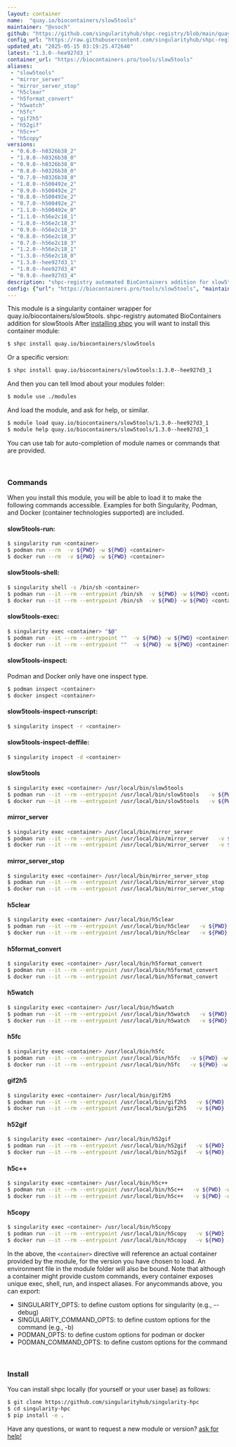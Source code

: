 ```yaml
---
layout: container
name:  "quay.io/biocontainers/slow5tools"
maintainer: "@vsoch"
github: "https://github.com/singularityhub/shpc-registry/blob/main/quay.io/biocontainers/slow5tools/container.yaml"
config_url: "https://raw.githubusercontent.com/singularityhub/shpc-registry/main/quay.io/biocontainers/slow5tools/container.yaml"
updated_at: "2025-05-15 03:19:25.472640"
latest: "1.3.0--hee927d3_1"
container_url: "https://biocontainers.pro/tools/slow5tools"
aliases:
 - "slow5tools"
 - "mirror_server"
 - "mirror_server_stop"
 - "h5clear"
 - "h5format_convert"
 - "h5watch"
 - "h5fc"
 - "gif2h5"
 - "h52gif"
 - "h5c++"
 - "h5copy"
versions:
 - "0.6.0--h0326b38_2"
 - "1.0.0--h0326b38_0"
 - "0.9.0--h0326b38_0"
 - "0.8.0--h0326b38_0"
 - "0.7.0--h0326b38_0"
 - "1.0.0--h500492e_2"
 - "0.9.0--h500492e_2"
 - "0.8.0--h500492e_2"
 - "0.7.0--h500492e_2"
 - "1.1.0--h500492e_0"
 - "1.1.0--h56e2c18_1"
 - "1.0.0--h56e2c18_3"
 - "0.9.0--h56e2c18_3"
 - "0.8.0--h56e2c18_3"
 - "0.7.0--h56e2c18_3"
 - "1.2.0--h56e2c18_1"
 - "1.3.0--h56e2c18_0"
 - "1.3.0--hee927d3_1"
 - "1.0.0--hee927d3_4"
 - "0.9.0--hee927d3_4"
description: "shpc-registry automated BioContainers addition for slow5tools"
config: {"url": "https://biocontainers.pro/tools/slow5tools", "maintainer": "@vsoch", "description": "shpc-registry automated BioContainers addition for slow5tools", "latest": {"1.3.0--hee927d3_1": "sha256:75cd2527a50f58985e732767d4eb24a682bfdabe19657a051184ebb7ae762434"}, "tags": {"0.6.0--h0326b38_2": "sha256:fa2549fa31797e890061e4e6c911d2d378486cf17f6e98adeb93f17500e5cdca", "1.0.0--h0326b38_0": "sha256:90f91ba8044f03abbe5fbfc26d59d59238a335b15ca0bbee4c78ee9af2f344bb", "0.9.0--h0326b38_0": "sha256:19de6d9091eb7b94692378a04127193cd49c5161d021363b57fef29293afa5f0", "0.8.0--h0326b38_0": "sha256:04b7875daa1314c2f8d4d5fffeb6b58e6391be2b69a704379453c3596ac88d21", "0.7.0--h0326b38_0": "sha256:179fa0baacc5088811445883d0867358899b69f7ec2bbebad607a28199a3c510", "1.0.0--h500492e_2": "sha256:b49bda78b104cf8a27f41cfec9355d4dfcc7926f72a9cf68ee2e818a9d0f2ae5", "0.9.0--h500492e_2": "sha256:07db5f4a67c5df285b9e32bb49dfe26ccd03766b60f51ec564a5a9535423a76b", "0.8.0--h500492e_2": "sha256:ce7670e7d0e14748524064882264ace57835657c193a4fabf253d0f50f74e190", "0.7.0--h500492e_2": "sha256:0da909cccf42a75739441eee3d0f5c87f549a894409c6d848849ebfa046b2040", "1.1.0--h500492e_0": "sha256:2c08ef8a9cdb96a848d216e6dcad45df91a0a1060ef2f16602b441751c3b4b84", "1.1.0--h56e2c18_1": "sha256:b8304e69ee49591fcf9642b7c93d550c8a9fe0ef2fc99e86d10c382821fa6a88", "1.0.0--h56e2c18_3": "sha256:5b098f4932aa7ac748c5fa3e875036fca5068d0d55fe37ebd8e96ad3a72663f2", "0.9.0--h56e2c18_3": "sha256:1eb59c466aaa30d3c5ae860ce8e665f95ebfe677b1da525a17af986037c03479", "0.8.0--h56e2c18_3": "sha256:17768c26cea2ce3e7611e065e0a71e8ffa6a81b4965ddbd2bf69de9b5c38d855", "0.7.0--h56e2c18_3": "sha256:3883a6fe5abf2d01a7ed376659404ec548d2cee5b9389ab01566bc9ee6abbc39", "1.2.0--h56e2c18_1": "sha256:a9b2744652c984d9f5e9ab9efa7849df91ce45f829328b5942bab70be9c50ab9", "1.3.0--h56e2c18_0": "sha256:bec7d0e6a076dc315210dccd4655dd0397d06de63165f0d0cc815991bb1050b5", "1.3.0--hee927d3_1": "sha256:75cd2527a50f58985e732767d4eb24a682bfdabe19657a051184ebb7ae762434", "1.0.0--hee927d3_4": "sha256:58efecd511bdd76849c9cf4b5747e6be3a9291766c3e01770b82e66d612507fe", "0.9.0--hee927d3_4": "sha256:f11b96dfa0202a369cb360aa14c28960d97ba9e4d4d75f09aef8b424dde5744b"}, "docker": "quay.io/biocontainers/slow5tools", "aliases": {"slow5tools": "/usr/local/bin/slow5tools", "mirror_server": "/usr/local/bin/mirror_server", "mirror_server_stop": "/usr/local/bin/mirror_server_stop", "h5clear": "/usr/local/bin/h5clear", "h5format_convert": "/usr/local/bin/h5format_convert", "h5watch": "/usr/local/bin/h5watch", "h5fc": "/usr/local/bin/h5fc", "gif2h5": "/usr/local/bin/gif2h5", "h52gif": "/usr/local/bin/h52gif", "h5c++": "/usr/local/bin/h5c++", "h5copy": "/usr/local/bin/h5copy"}}
---
```


This module is a singularity container wrapper for quay.io/biocontainers/slow5tools.
shpc-registry automated BioContainers addition for slow5tools
After [installing shpc](#install) you will want to install this container module:


```bash
$ shpc install quay.io/biocontainers/slow5tools
```

Or a specific version:

```bash
$ shpc install quay.io/biocontainers/slow5tools:1.3.0--hee927d3_1
```

And then you can tell lmod about your modules folder:

```bash
$ module use ./modules
```

And load the module, and ask for help, or similar.

```bash
$ module load quay.io/biocontainers/slow5tools/1.3.0--hee927d3_1
$ module help quay.io/biocontainers/slow5tools/1.3.0--hee927d3_1
```

You can use tab for auto-completion of module names or commands that are provided.

<br>

### Commands

When you install this module, you will be able to load it to make the following commands accessible.
Examples for both Singularity, Podman, and Docker (container technologies supported) are included.

#### slow5tools-run:

```bash
$ singularity run <container>
$ podman run --rm  -v ${PWD} -w ${PWD} <container>
$ docker run --rm  -v ${PWD} -w ${PWD} <container>
```

#### slow5tools-shell:

```bash
$ singularity shell -s /bin/sh <container>
$ podman run --it --rm --entrypoint /bin/sh  -v ${PWD} -w ${PWD} <container>
$ docker run --it --rm --entrypoint /bin/sh  -v ${PWD} -w ${PWD} <container>
```

#### slow5tools-exec:

```bash
$ singularity exec <container> "$@"
$ podman run --it --rm --entrypoint ""  -v ${PWD} -w ${PWD} <container> "$@"
$ docker run --it --rm --entrypoint ""  -v ${PWD} -w ${PWD} <container> "$@"
```

#### slow5tools-inspect:

Podman and Docker only have one inspect type.

```bash
$ podman inspect <container>
$ docker inspect <container>
```

#### slow5tools-inspect-runscript:

```bash
$ singularity inspect -r <container>
```

#### slow5tools-inspect-deffile:

```bash
$ singularity inspect -d <container>
```


#### slow5tools

```bash
$ singularity exec <container> /usr/local/bin/slow5tools
$ podman run --it --rm --entrypoint /usr/local/bin/slow5tools   -v ${PWD} -w ${PWD} <container> -c " $@"
$ docker run --it --rm --entrypoint /usr/local/bin/slow5tools   -v ${PWD} -w ${PWD} <container> -c " $@"
```


#### mirror_server

```bash
$ singularity exec <container> /usr/local/bin/mirror_server
$ podman run --it --rm --entrypoint /usr/local/bin/mirror_server   -v ${PWD} -w ${PWD} <container> -c " $@"
$ docker run --it --rm --entrypoint /usr/local/bin/mirror_server   -v ${PWD} -w ${PWD} <container> -c " $@"
```


#### mirror_server_stop

```bash
$ singularity exec <container> /usr/local/bin/mirror_server_stop
$ podman run --it --rm --entrypoint /usr/local/bin/mirror_server_stop   -v ${PWD} -w ${PWD} <container> -c " $@"
$ docker run --it --rm --entrypoint /usr/local/bin/mirror_server_stop   -v ${PWD} -w ${PWD} <container> -c " $@"
```


#### h5clear

```bash
$ singularity exec <container> /usr/local/bin/h5clear
$ podman run --it --rm --entrypoint /usr/local/bin/h5clear   -v ${PWD} -w ${PWD} <container> -c " $@"
$ docker run --it --rm --entrypoint /usr/local/bin/h5clear   -v ${PWD} -w ${PWD} <container> -c " $@"
```


#### h5format_convert

```bash
$ singularity exec <container> /usr/local/bin/h5format_convert
$ podman run --it --rm --entrypoint /usr/local/bin/h5format_convert   -v ${PWD} -w ${PWD} <container> -c " $@"
$ docker run --it --rm --entrypoint /usr/local/bin/h5format_convert   -v ${PWD} -w ${PWD} <container> -c " $@"
```


#### h5watch

```bash
$ singularity exec <container> /usr/local/bin/h5watch
$ podman run --it --rm --entrypoint /usr/local/bin/h5watch   -v ${PWD} -w ${PWD} <container> -c " $@"
$ docker run --it --rm --entrypoint /usr/local/bin/h5watch   -v ${PWD} -w ${PWD} <container> -c " $@"
```


#### h5fc

```bash
$ singularity exec <container> /usr/local/bin/h5fc
$ podman run --it --rm --entrypoint /usr/local/bin/h5fc   -v ${PWD} -w ${PWD} <container> -c " $@"
$ docker run --it --rm --entrypoint /usr/local/bin/h5fc   -v ${PWD} -w ${PWD} <container> -c " $@"
```


#### gif2h5

```bash
$ singularity exec <container> /usr/local/bin/gif2h5
$ podman run --it --rm --entrypoint /usr/local/bin/gif2h5   -v ${PWD} -w ${PWD} <container> -c " $@"
$ docker run --it --rm --entrypoint /usr/local/bin/gif2h5   -v ${PWD} -w ${PWD} <container> -c " $@"
```


#### h52gif

```bash
$ singularity exec <container> /usr/local/bin/h52gif
$ podman run --it --rm --entrypoint /usr/local/bin/h52gif   -v ${PWD} -w ${PWD} <container> -c " $@"
$ docker run --it --rm --entrypoint /usr/local/bin/h52gif   -v ${PWD} -w ${PWD} <container> -c " $@"
```


#### h5c++

```bash
$ singularity exec <container> /usr/local/bin/h5c++
$ podman run --it --rm --entrypoint /usr/local/bin/h5c++   -v ${PWD} -w ${PWD} <container> -c " $@"
$ docker run --it --rm --entrypoint /usr/local/bin/h5c++   -v ${PWD} -w ${PWD} <container> -c " $@"
```


#### h5copy

```bash
$ singularity exec <container> /usr/local/bin/h5copy
$ podman run --it --rm --entrypoint /usr/local/bin/h5copy   -v ${PWD} -w ${PWD} <container> -c " $@"
$ docker run --it --rm --entrypoint /usr/local/bin/h5copy   -v ${PWD} -w ${PWD} <container> -c " $@"
```



In the above, the `<container>` directive will reference an actual container provided
by the module, for the version you have chosen to load. An environment file in the
module folder will also be bound. Note that although a container
might provide custom commands, every container exposes unique exec, shell, run, and
inspect aliases. For anycommands above, you can export:

 - SINGULARITY_OPTS: to define custom options for singularity (e.g., --debug)
 - SINGULARITY_COMMAND_OPTS: to define custom options for the command (e.g., -b)
 - PODMAN_OPTS: to define custom options for podman or docker
 - PODMAN_COMMAND_OPTS: to define custom options for the command

<br>

### Install

You can install shpc locally (for yourself or your user base) as follows:

```bash
$ git clone https://github.com/singularityhub/singularity-hpc
$ cd singularity-hpc
$ pip install -e .
```

Have any questions, or want to request a new module or version? [ask for help!](https://github.com/singularityhub/singularity-hpc/issues)